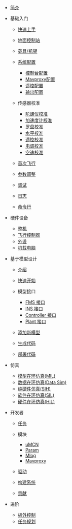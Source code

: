 <!-- docs/_sidebar.md -->

- [简介](content_ch/)

- 基础入门

  - [快速上手](content_ch/introduction/quickstart.md)
  - [地面控制站](content_ch/introduction/gcs.md)
  - [载具/机架](content_ch/introduction/frameref.md)

  - [系统配置](content_ch/introduction/configuration/sysconfiguration.md)
	  - [控制台配置](content_ch/introduction/configuration/console_config.md)
	  - [Mavproxy配置](content_ch/introduction/configuration/mavproxy_config.md)
	  - [遥控配置](content_ch/introduction/configuration/pilot_cmd_config.md)
	  - [输出配置](content_ch/introduction/configuration/actuator_config.md)

  - 传感器校准
    - [陀螺仪校准](content_ch/introduction/calibration/gyro_calib.md)
    - [加速度计校准](content_ch/introduction/calibration/accel_calib.md)
    - [罗盘校准](content_ch/introduction/calibration/mag_calib.md)
    - [水平校准](content_ch/introduction/calibration/level_calib.md)
    - [遥控校准](content_ch/introduction/calibration/rc_calib.md)
    - [电调校准](content_ch/introduction/calibration/esc_calib.md)
    - [空速校准](content_ch/introduction/calibration/airspeed_calib.md)
  - [首次飞行](content_ch/introduction/first_flight.md)
  - [参数调整](content_ch/introduction/param_tuning.md)
  - [调试](content_ch/introduction/debug.md)
  - [日志](content_ch/introduction/logging.md)
  - [命令行](content_ch/introduction/command.md)

- 硬件设备

  - [整机](content_ch/hardware/complete_vehicle.md)
  - [飞行控制器](content_ch/hardware/flight_controller.md)
  - [外设](content_ch/hardware/peripheral.md)
  - [机载电脑](content_ch/hardware/companion_computer.md)

- 基于模型设计

  - [介绍](content_ch/mbd/introduction.md)
  - [快速开始](content_ch/mbd/quickstart.md)
  
  - 模型接口

    - [FMS 接口](content_ch/mbd/interface/fms_interface.md)
    - [INS 接口](content_ch/mbd/interface/ins_interface.md)
    - [Controller 接口](content_ch/mbd/interface/controller_interface.md)
    - [Plant 接口](content_ch/mbd/interface/plant_interface.md)

  - [添加新模型](content_ch/mbd/new_model.md)
  - [生成代码](content_ch/mbd/codegen.md)
  - [部署代码](content_ch/mbd/code_deploy.md)

- 仿真

  - [模型在环仿真(MIL)](content_ch/simulation/MIL.md)
  - [数据在环仿真(Data Sim)](content_ch/simulation/openloop.md)
  - [纯硬件仿真(SIH)](content_ch/simulation/SIH.md)
  - [软件在环仿真(SIL)](content_ch/simulation/SIL.md)
  - [硬件在环仿真(HIL)](content_ch/simulation/HIL.md)

- 开发者
    - [任务](content_ch/developer/tasks.md)

    - 模块
      - [uMCN](content_ch/developer/modules/uMCN.md)
      - [Param](content_ch/developer/modules/param.md)
      - [Mlog](content_ch/developer/modules/mlog.md)
      - [Mavproxy](content_ch/developer/modules/mavproxy.md)
    - [驱动](content_ch/developer/drivers.md)
    - [构建系统](content_ch/developer/build.md)
    - [贡献](content_ch/developer/contribution.md)
- 进阶
    - [板外控制](content_ch/advanced/offboard.md)
    - [任务规划](content_ch/advanced/mission.md)
